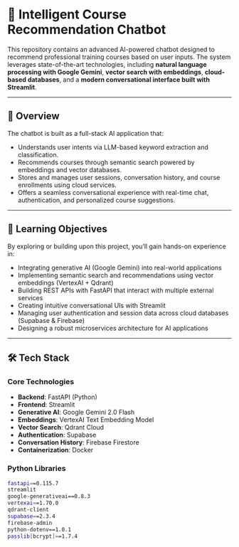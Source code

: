 # 🤖 Intelligent Course Recommendation Chatbot

This repository contains an advanced AI-powered chatbot designed to recommend professional training courses based on user inputs. The system leverages state-of-the-art technologies, including **natural language processing with Google Gemini**, **vector search with embeddings**, **cloud-based databases**, and a **modern conversational interface built with Streamlit**.

---

## 🎯 Overview

The chatbot is built as a full-stack AI application that:

- Understands user intents via LLM-based keyword extraction and classification.  
- Recommends courses through semantic search powered by embeddings and vector databases.  
- Stores and manages user sessions, conversation history, and course enrollments using cloud services.  
- Offers a seamless conversational experience with real-time chat, authentication, and personalized course suggestions.

---

## 🧠 Learning Objectives

By exploring or building upon this project, you’ll gain hands-on experience in:

- Integrating generative AI (Google Gemini) into real-world applications  
- Implementing semantic search and recommendations using vector embeddings (VertexAI + Qdrant)  
- Building REST APIs with FastAPI that interact with multiple external services  
- Creating intuitive conversational UIs with Streamlit  
- Managing user authentication and session data across cloud databases (Supabase & Firebase)  
- Designing a robust microservices architecture for AI applications  

---

## 🛠️ Tech Stack

### Core Technologies

- **Backend**: FastAPI (Python)  
- **Frontend**: Streamlit  
- **Generative AI**: Google Gemini 2.0 Flash  
- **Embeddings**: VertexAI Text Embedding Model  
- **Vector Search**: Qdrant Cloud  
- **Authentication**: Supabase  
- **Conversation History**: Firebase Firestore  
- **Containerization**: Docker  

### Python Libraries

```bash
fastapi==0.115.7  
streamlit  
google-generativeai==0.8.3  
vertexai==1.70.0  
qdrant-client  
supabase==2.3.4  
firebase-admin  
python-dotenv==1.0.1  
passlib[bcrypt]==1.7.4  
